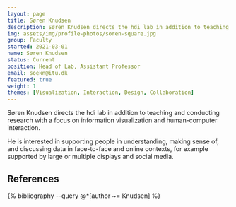 ```yaml
---
layout: page
title: Søren Knudsen
description: Søren Knudsen directs the hdi lab in addition to teaching and conducting research with a focus on information visualization and human-computer interaction. He is interested in supporting people in understanding, making sense of, and discussing data in face-to-face and online contexts, for example supported by large or multiple displays and social media.
img: assets/img/profile-photos/soren-square.jpg
group: Faculty
started: 2021-03-01
name: Søren Knudsen
status: Current
position: Head of Lab, Assistant Professor
email: soekn@itu.dk
featured: true
weight: 1
themes: [Visualization, Interaction, Design, Collaboration]
---
```


Søren Knudsen directs the hdi lab in addition to teaching and conducting research with a focus on information visualization and human-computer interaction. 

He is interested in supporting people in understanding, making sense of, and discussing data in face-to-face and online contexts, for example supported by large or multiple displays and social media.



References
----------
<div class="publications">
  {% bibliography --query @*[author ~= Knudsen] %}
</div>
